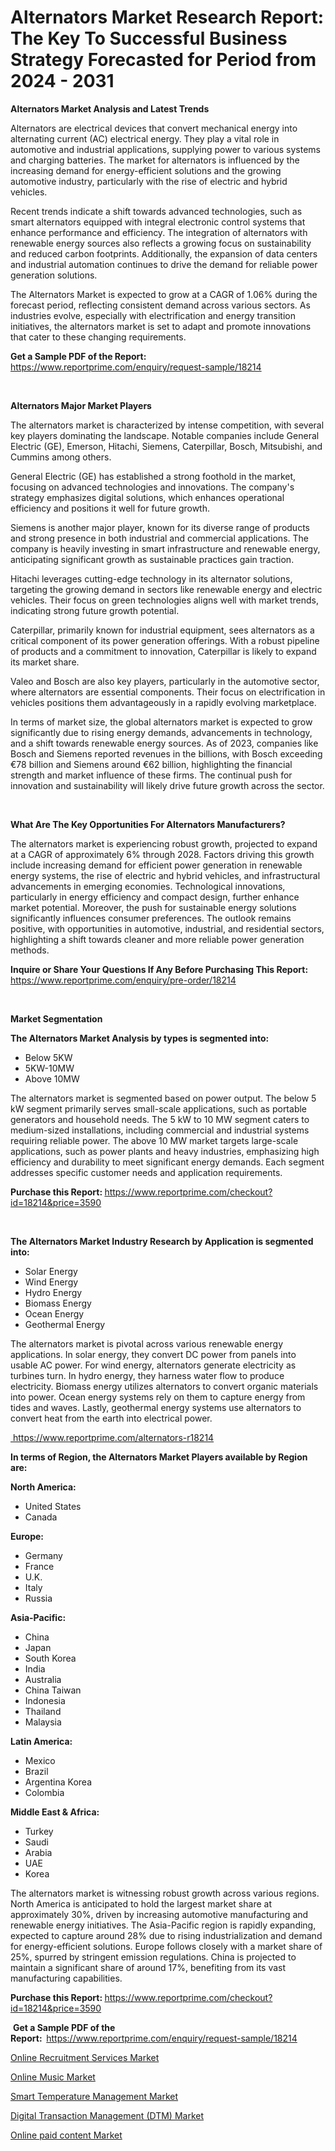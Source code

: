 <p><h1>Alternators Market Research Report: The Key To Successful Business Strategy Forecasted for Period from 2024 - 2031</h1></p><p><strong>Alternators Market Analysis and Latest Trends</strong></p>
<p><p>Alternators are electrical devices that convert mechanical energy into alternating current (AC) electrical energy. They play a vital role in automotive and industrial applications, supplying power to various systems and charging batteries. The market for alternators is influenced by the increasing demand for energy-efficient solutions and the growing automotive industry, particularly with the rise of electric and hybrid vehicles. </p><p>Recent trends indicate a shift towards advanced technologies, such as smart alternators equipped with integral electronic control systems that enhance performance and efficiency. The integration of alternators with renewable energy sources also reflects a growing focus on sustainability and reduced carbon footprints. Additionally, the expansion of data centers and industrial automation continues to drive the demand for reliable power generation solutions.</p><p>The Alternators Market is expected to grow at a CAGR of 1.06% during the forecast period, reflecting consistent demand across various sectors. As industries evolve, especially with electrification and energy transition initiatives, the alternators market is set to adapt and promote innovations that cater to these changing requirements.</p></p>
<p><strong>Get a Sample PDF of the Report:&nbsp;</strong> <a href="https://www.reportprime.com/enquiry/request-sample/18214?utm_campaign=1558&utm_medium=2&utm_source=Github&utm_content=ia&utm_term=27112024&utm_id=alternators">https://www.reportprime.com/enquiry/request-sample/18214</a></p>
<p>&nbsp;</p>
<p><strong>Alternators Major Market Players</strong></p>
<p><p>The alternators market is characterized by intense competition, with several key players dominating the landscape. Notable companies include General Electric (GE), Emerson, Hitachi, Siemens, Caterpillar, Bosch, Mitsubishi, and Cummins among others. </p><p>General Electric (GE) has established a strong foothold in the market, focusing on advanced technologies and innovations. The company's strategy emphasizes digital solutions, which enhances operational efficiency and positions it well for future growth.</p><p>Siemens is another major player, known for its diverse range of products and strong presence in both industrial and commercial applications. The company is heavily investing in smart infrastructure and renewable energy, anticipating significant growth as sustainable practices gain traction.</p><p>Hitachi leverages cutting-edge technology in its alternator solutions, targeting the growing demand in sectors like renewable energy and electric vehicles. Their focus on green technologies aligns well with market trends, indicating strong future growth potential.</p><p>Caterpillar, primarily known for industrial equipment, sees alternators as a critical component of its power generation offerings. With a robust pipeline of products and a commitment to innovation, Caterpillar is likely to expand its market share.</p><p>Valeo and Bosch are also key players, particularly in the automotive sector, where alternators are essential components. Their focus on electrification in vehicles positions them advantageously in a rapidly evolving marketplace.</p><p>In terms of market size, the global alternators market is expected to grow significantly due to rising energy demands, advancements in technology, and a shift towards renewable energy sources. As of 2023, companies like Bosch and Siemens reported revenues in the billions, with Bosch exceeding €78 billion and Siemens around €62 billion, highlighting the financial strength and market influence of these firms. The continual push for innovation and sustainability will likely drive future growth across the sector.</p></p>
<p>&nbsp;</p>
<p><strong>What Are The Key Opportunities For Alternators Manufacturers?</strong></p>
<p><p>The alternators market is experiencing robust growth, projected to expand at a CAGR of approximately 6% through 2028. Factors driving this growth include increasing demand for efficient power generation in renewable energy systems, the rise of electric and hybrid vehicles, and infrastructural advancements in emerging economies. Technological innovations, particularly in energy efficiency and compact design, further enhance market potential. Moreover, the push for sustainable energy solutions significantly influences consumer preferences. The outlook remains positive, with opportunities in automotive, industrial, and residential sectors, highlighting a shift towards cleaner and more reliable power generation methods.</p></p>
<p><strong>Inquire or Share Your Questions If Any Before Purchasing This Report:</strong> <a href="https://www.reportprime.com/enquiry/pre-order/18214?utm_campaign=1558&utm_medium=2&utm_source=Github&utm_content=ia&utm_term=27112024&utm_id=alternators">https://www.reportprime.com/enquiry/pre-order/18214</a></p>
<p>&nbsp;</p>
<p><strong>Market Segmentation</strong></p>
<p><strong>The Alternators Market Analysis by types is segmented into:</strong></p>
<p><ul><li>Below 5KW</li><li>5KW-10MW</li><li>Above 10MW</li></ul></p>
<p><p>The alternators market is segmented based on power output. The below 5 kW segment primarily serves small-scale applications, such as portable generators and household needs. The 5 kW to 10 MW segment caters to medium-sized installations, including commercial and industrial systems requiring reliable power. The above 10 MW market targets large-scale applications, such as power plants and heavy industries, emphasizing high efficiency and durability to meet significant energy demands. Each segment addresses specific customer needs and application requirements.</p></p>
<p><strong>Purchase this Report:&nbsp;</strong><a href="https://www.reportprime.com/checkout?id=18214&price=3590&utm_campaign=1558&utm_medium=2&utm_source=Github&utm_content=ia&utm_term=27112024&utm_id=alternators">https://www.reportprime.com/checkout?id=18214&price=3590</a></p>
<p>&nbsp;</p>
<p><strong>The Alternators Market Industry Research by Application is segmented into:</strong></p>
<p><ul><li>Solar Energy</li><li>Wind Energy</li><li>Hydro Energy</li><li>Biomass Energy</li><li>Ocean Energy</li><li>Geothermal Energy</li></ul></p>
<p><p>The alternators market is pivotal across various renewable energy applications. In solar energy, they convert DC power from panels into usable AC power. For wind energy, alternators generate electricity as turbines turn. In hydro energy, they harness water flow to produce electricity. Biomass energy utilizes alternators to convert organic materials into power. Ocean energy systems rely on them to capture energy from tides and waves. Lastly, geothermal energy systems use alternators to convert heat from the earth into electrical power.</p></p>
<p><a href="https://www.reportprime.com/alternators-r18214?utm_campaign=1558&utm_medium=2&utm_source=Github&utm_content=ia&utm_term=27112024&utm_id=alternators">&nbsp;https://www.reportprime.com/alternators-r18214</a></p>
<p><strong>In terms of Region, the Alternators Market Players available by Region are:</strong></p>
<p>
    <p> <strong> North America: </strong>
        <ul>
            <li>United States</li>
            <li>Canada</li>
        </ul>
        </p> 
    <p> <strong> Europe: </strong>
        <ul>
            <li>Germany</li>
            <li>France</li>
            <li>U.K.</li>
            <li>Italy</li>
            <li>Russia</li>
        </ul>
        </p> 
    <p> <strong> Asia-Pacific: </strong>
        <ul>
            <li>China</li>
            <li>Japan</li>
            <li>South Korea</li>
            <li>India</li>
            <li>Australia</li>
            <li>China Taiwan</li>
            <li>Indonesia</li>
            <li>Thailand</li>
            <li>Malaysia</li>
        </ul>
        </p> 
    <p> <strong> Latin America: </strong>
        <ul>
            <li>Mexico</li>
            <li>Brazil</li>
            <li>Argentina Korea</li>
            <li>Colombia</li>
        </ul>
        </p> 
    <p> <strong> Middle East & Africa: </strong>
        <ul>
            <li>Turkey</li>
            <li>Saudi</li>
            <li>Arabia</li>
            <li>UAE</li>
            <li>Korea</li>
        </ul>
    </p>
    </p>
<p><p>The alternators market is witnessing robust growth across various regions. North America is anticipated to hold the largest market share at approximately 30%, driven by increasing automotive manufacturing and renewable energy initiatives. The Asia-Pacific region is rapidly expanding, expected to capture around 28% due to rising industrialization and demand for energy-efficient solutions. Europe follows closely with a market share of 25%, spurred by stringent emission regulations. China is projected to maintain a significant share of around 17%, benefiting from its vast manufacturing capabilities.</p></p>
<p><strong>Purchase this Report: </strong><a href="https://www.reportprime.com/checkout?id=18214&price=3590&utm_campaign=1558&utm_medium=2&utm_source=Github&utm_content=ia&utm_term=27112024&utm_id=alternators">https://www.reportprime.com/checkout?id=18214&price=3590</a></p>
<p>&nbsp;<strong>Get a Sample PDF of the Report:&nbsp;&nbsp;</strong><a href="https://www.reportprime.com/enquiry/request-sample/18214?utm_campaign=1558&utm_medium=2&utm_source=Github&utm_content=ia&utm_term=27112024&utm_id=alternators">https://www.reportprime.com/enquiry/request-sample/18214</a></p>
<p><strong></strong></p>
<p><p><a href="https://www.linkedin.com/pulse/comprehensive-online-recruitment-services-report-industry-xj31e?utm_campaign=1558&utm_medium=2&utm_source=Github&utm_content=ia&utm_term=27112024&utm_id=alternators">Online Recruitment Services Market</a></p><p><a href="https://www.linkedin.com/pulse/revenue-forecast-online-music-market-projected-133-cagr-w9are?utm_campaign=1558&utm_medium=2&utm_source=Github&utm_content=ia&utm_term=27112024&utm_id=alternators">Online Music Market</a></p><p><a href="https://issuu.com/reportprime-2/docs/smart-temperature-management-market_636c98d02522f0?utm_campaign=1558&utm_medium=2&utm_source=Github&utm_content=ia&utm_term=27112024&utm_id=alternators">Smart Temperature Management Market</a></p><p><a href="https://issuu.com/reportprime-2/docs/digital-transaction-management-dtm-_f0ab7ef9c05f23?utm_campaign=1558&utm_medium=2&utm_source=Github&utm_content=ia&utm_term=27112024&utm_id=alternators">Digital Transaction Management (DTM) Market</a></p><p><a href="https://www.linkedin.com/pulse/online-paid-content-market-scope-provide-valuable-information-somre?utm_campaign=1558&utm_medium=2&utm_source=Github&utm_content=ia&utm_term=27112024&utm_id=alternators">Online paid content Market</a></p></p>